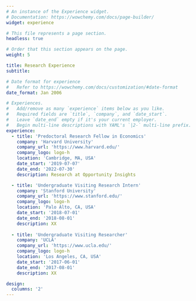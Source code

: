 ```yaml
---
# An instance of the Experience widget.
# Documentation: https://wowchemy.com/docs/page-builder/
widget: experience

# This file represents a page section.
headless: true

# Order that this section appears on the page.
weight: 5

title: Research Experience
subtitle:

# Date format for experience
#   Refer to https://wowchemy.com/docs/customization/#date-format
date_format: Jan 2006

# Experiences.
#   Add/remove as many `experience` items below as you like.
#   Required fields are `title`, `company`, and `date_start`.
#   Leave `date_end` empty if it's your current employer.
#   Begin multi-line descriptions with YAML's `|2-` multi-line prefix.
experience:
  - title: 'Predoctoral Research Fellow in Economics'
    company: 'Harvard University'
    company_url: 'https://www.harvard.edu/'
    company_logo: logo-h
    location: 'Cambridge, MA, USA'
    date_start: '2019-07-07'
    date_end: '2022-07-30'
    description: Research at Opportunity Insights

  - title: 'Undergraduate Visiting Research Intern'
    company: 'Stanford University'
    company_url: 'https://www.stanford.edu/'
    company_logo: logo-h
    location: 'Palo Alto, CA, USA'
    date_start: '2018-07-01'
    date_end: '2018-08-01'
    description: XX
    
  - title: 'Undergraduate Visiting Researcher'
    company: 'UCLA'
    company_url: 'https://www.ucla.edu/'
    company_logo: logo-h
    location: 'Los Angeles, CA, USA'
    date_start: '2017-06-01'
    date_end: '2017-08-01'
    description: XX

design:
  columns: '2'
---
```

